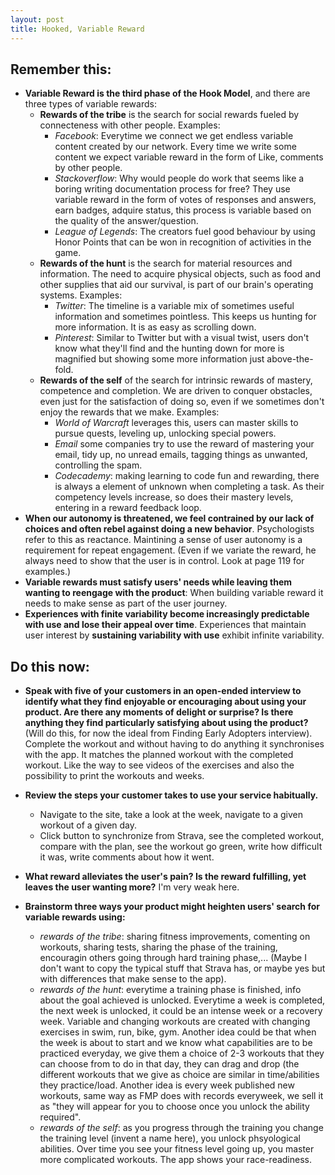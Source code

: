```yaml
---
layout: post
title: Hooked, Variable Reward
---
```


## Remember this:

- **Variable Reward is the third phase of the Hook Model**, and there are three types of variable rewards:
  - **Rewards of the tribe** is the search for social rewards fueled by connecteness with other people. Examples:
    - *Facebook*: Everytime we connect we get endless variable content created by our network. Every time we write some content we expect variable reward in the form of Like, comments by other people.
    - *Stackoverflow*: Why would people do work that seems like a boring writing documentation process for free? They use variable reward in the form of votes of responses and answers, earn badges, adquire status, this process is variable based on the quality of the answer/question.
    - *League of Legends*: The creators fuel good behaviour by using Honor Points that can be won in recognition of activities in the game.
  - **Rewards of the hunt** is the search for material resources and information. The need to acquire physical objects, such as food and other supplies that aid our survival, is part of our brain's operating systems. Examples:
    - *Twitter*: The timeline is a variable mix of sometimes useful information and sometimes pointless. This keeps us hunting for more information. It is as easy as scrolling down.
    - *Pinterest*: Similar to Twitter but with a visual twist, users don't know what they'll find and the hunting down for more is magnified but showing some more information just above-the-fold.
  - **Rewards of the self** of the search for intrinsic rewards of mastery, competence and completion. We are driven to conquer obstacles, even just for the satisfaction of doing so, even if we sometimes don't enjoy the rewards that we make. Examples:
    - *World of Warcraft* leverages this, users can master skills to pursue quests, leveling up, unlocking special powers.
    - *Email* some companies try to use the reward of mastering your email, tidy up, no unread emails, tagging things as unwanted, controlling the spam.
    - *Codecademy*: making learning to code fun and rewarding, there is always a element of unknown when completing a task. As their competency levels increase, so does their mastery levels, entering in a reward feedback loop.
- **When our autonomy is threatened, we feel contrained by our lack of choices and often rebel against doing a new behavior**. Psychologists refer to this as reactance. Maintining a sense of user autonomy is a requirement for repeat engagement. (Even if we variate the reward, he always need to show that the user is in control. Look at page 119 for examples.)
- **Variable rewards must satisfy users' needs while leaving them wanting to reengage with the product**: When building variable reward it needs to make sense as part of the user journey.
- **Experiences with finite variability become increasingly predictable with use and lose their appeal over time**. Experiences that maintain user interest by **sustaining variability with use** exhibit infinite variability.

## Do this now:

- **Speak with five of your customers in an open-ended interview to identify what they find enjoyable or encouraging about using your product. Are there any moments of delight or surprise? Is there anything they find particularly satisfying about using the product?** (Will do this, for now the ideal from Finding Early Adopters interview). Complete the workout and without having to do anything it synchronises with the app. It matches the planned workout with the completed workout. Like the way to see videos of the exercises and also the possibility to print the workouts and weeks.

- **Review the steps your customer takes to use your service habitually.** 
  - Navigate to the site, take a look at the week, navigate to a given workout of a given day. 
  - Click button to synchronize from Strava, see the completed workout, compare with the plan, see the workout go green, write how difficult it was, write comments about how it went.
- **What reward alleviates the user's pain? Is the reward fulfilling, yet leaves the user wanting more?** I'm very weak here.
- **Brainstorm three ways your product might heighten users' search for variable rewards using:**
  - *rewards of the tribe*: sharing fitness improvements, comenting on workouts, sharing tests, sharing the phase of the training, encouragin others going through hard training phase,... (Maybe I don't want to copy the typical stuff that Strava has, or maybe yes but with differences that make sense to the app).
  - *rewards of the hunt*: everytime a training phase is finished, info about the goal achieved is unlocked. Everytime a week is completed, the next week is unlocked, it could be an intense week or a recovery week. Variable and changing workouts are created with changing exercises in swim, run, bike, gym. Another idea could be that when the week is about to start and we know what capabilities are to be practiced everyday, we give them a choice of 2-3 workouts that they can choose from to do in that day, they can drag and drop (the different workouts that we give as choice are similar in time/abilities they practice/load. Another idea is every week published new workouts, same way as FMP does with records everyweek, we sell it as "they will appear for you to choose once you unlock the ability required".
  - *rewards of the self*: as you progress through the training you change the training level (invent a name here), you unlock phsyological abilities. Over time you see your fitness level going up, you master more complicated workouts. The app shows your race-readiness.
  
  
